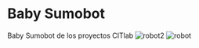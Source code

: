 # Baby Sumobot
 Baby Sumobot de los proyectos CITlab
 ![robot2](https://github.com/FabLab-Merida/Baby-Sumobot/assets/118526185/f38fc89f-1516-4b6d-805c-55d9b1af2cd7)
 ![robot](https://github.com/FabLab-Merida/Baby-Sumobot/assets/118526185/acd0fc65-1b80-4921-8821-bf53d40a8927)
